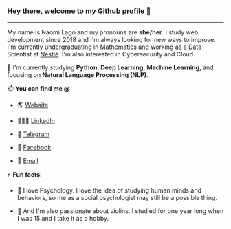 ### Hey there, welcome to my Github profile 👋

****

My name is Naomi Lago and my pronouns are **she/her**. I study web development since 2018 and I'm always looking for new ways to improve. I'm currently undergraduating in Mathematics and working as a Data Scientist at <a href='https://nestle.com'>Nestlé</a>. I'm also interested in Cybersecurity and Cloud.

🌱 I’m currently studying **Python**, **Deep Learning**, **Machine Learning**, and focusing on **Natural Language Processing (NLP)**.

📫 **You can find me @**

  - 🌎 [Website](https://naomilago.com/)

  - 👩🏼‍💻 [LinkedIn](https://www.linkedin.com/in/naomilago)

  - 💬 [Telegram](https://t.me/naomilago)
  
  - 👥 [Facebook](https://www.facebook.com/naomillago)
  
  - 📩 [Email](mailto:business@naomilago.com)

⚡ **Fun facts**:

- 🧠 I love Psychology. I love the idea of studying human minds and behaviors, so me as a social psychologist may still be a possible thing.

- 🎻 And I'm also passionate about violins. I studied for one year long when I was 15 and I take it as a hobby.
